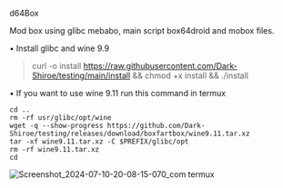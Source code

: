 d64Box

Mod box using glibc mebabo, main script box64droid and mobox files.

• Install glibc and wine 9.9
> curl -o install https://raw.githubusercontent.com/Dark-Shiroe/testing/main/install && chmod +x install && ./install


• If you want to use wine 9.11 run this command in termux
```
cd ..
rm -rf usr/glibc/opt/wine
wget -q --show-progress https://github.com/Dark-Shiroe/testing/releases/download/boxfartbox/wine9.11.tar.xz
tar -xf wine9.11.tar.xz -C $PREFIX/glibc/opt
rm -rf wine9.11.tar.xz
cd
```
![Screenshot_2024-07-10-20-08-15-070_com termux](https://github.com/Dark-Shiroe/testing/assets/68985198/2a935fc1-0b4e-4535-89c5-47d2e38daecc)

